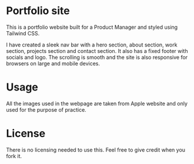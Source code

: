 # Portfolio site
This is a portfolio website built for a Product Manager and styled using Tailwind CSS.

I have created a sleek nav bar with a hero section, about section, work section, projects section and contact section. It also has a fixed footer with socials and logo. The scrolling is smooth and the site is also responsive for browsers on large and mobile devices. 

# Usage
All the images used in the webpage are taken from Apple website and only used for the purpose of practice.

# License
There is no licensing needed to use this. Feel free to give credit when you fork it.
